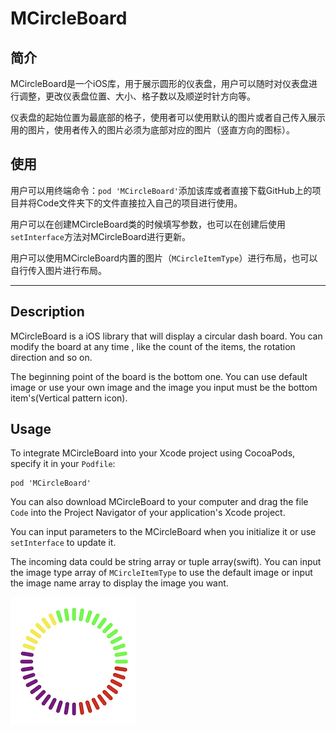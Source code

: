 # MCircleBoard


## 简介

MCircleBoard是一个iOS库，用于展示圆形的仪表盘，用户可以随时对仪表盘进行调整，更改仪表盘位置、大小、格子数以及顺逆时针方向等。

仪表盘的起始位置为最底部的格子，使用者可以使用默认的图片或者自己传入展示用的图片，使用者传入的图片必须为底部对应的图片（竖直方向的图标）。



## 使用

用户可以用终端命令：`pod 'MCircleBoard'`添加该库或者直接下载GitHub上的项目并将Code文件夹下的文件直接拉入自己的项目进行使用。

用户可以在创建MCircleBoard类的时候填写参数，也可以在创建后使用`setInterface`方法对MCircleBoard进行更新。

用户可以使用MCircleBoard内置的图片（`MCircleItemType`）进行布局，也可以自行传入图片进行布局。



*****


## Description

MCircleBoard is a iOS library that will display a circular dash board. You can modify the board at any time , like the count of the items, the rotation direction and so on.

The beginning point of the board is the bottom one. You can use default image or use your own image and the image you input must be the bottom item's(Vertical pattern icon).



## Usage

To integrate MCircleBoard into your Xcode project using CocoaPods, specify it in your `Podfile`:

```
pod 'MCircleBoard'
```

You can also download MCircleBoard to your computer and drag the file `Code` into the Project Navigator of your application's Xcode project.

You can input parameters to the MCircleBoard when you initialize it or use `setInterface` to update it.

The incoming data could be string array or tuple array(swift). You can input the image type array of `MCircleItemType` to use the default image or input the image name array to display the image you want. 



![MCircleBoard](example.png)


